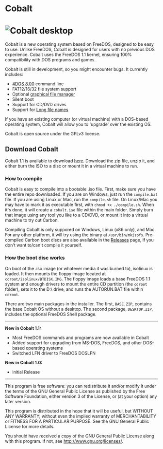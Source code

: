 Cobalt
================
![Cobalt desktop](https://i.imgur.com/dyBXy5c.png)
================

Cobalt is a new operating system based on FreeDOS, designed to be easy to use. Unlike FreeDOS, Cobalt is designed for users with no previous DOS experience. Cobalt uses the FreeDOS 1.1 kernel, ensuring 100% compatibility with DOS programs and games.

Cobalt is still in development, so you might encounter bugs. It currently includes:

 * [4DOS 8.00](https://en.wikipedia.org/wiki/4DOS) command line
 * FAT12/16/32 file system support
 * Optional [graphical file manager](http://www.webring.org/l/rd?ring=freedos;id=14;url=http%3A%2F%2Ffdshell%2Esourceforge%2Enet%2F)
 * Silent boot
 * Support for CD/DVD drives
 * Support for [Long file names](https://en.wikipedia.org/wiki/Long_filename)

If you have an existing computer (or virtual machine) with a DOS-based operating system, Cobalt will allow you to 'upgrade' over the existing OS.

Cobalt is open source under the GPLv3 license.

## Download Cobalt

Cobalt 1.1 is available to download [here](https://github.com/corbindavenport/cobalt/releases/tag/1.1). Download the zip file, unzip it, and either burn the ISO to a disc or mount it in a virtual machine to run.

### How to compile

Cobalt is easy to compile into a bootable .iso file. First, make sure you have the entire repo downloaded. If you are on Windows, just run the `compile.bat` file. If you are using Linux or Mac, run the `compile.sh` file. On Linux/Mac you may have to mark it as executable first, with `chmod +x ./compile.sh`. When it's done, it will create a `cobalt.iso` file within the main folder. Simply burn that image using any tool you like to a CD/DVD, or mount it into a virtual machine to try out Carbon.

Compiling Cobalt is only suppored on Windows, Linux (x86 only), and Mac. For any other platform, it will try using the binary at `/usr/bin/mkisofs`. Pre-compiled Carbon boot discs are also available in the [Releases](http://github.com/corbindavenport/cobalt/releases) page, if you don't want to/can't compile it yourself.

### How the boot disc works

On boot of the .iso image (or whatever media it was burned to), isolinux is loaded. It then mounts the floppy image located at `cdroot/isolinux/BTDISK.IMG`. The floppy image loads a base FreeDOS 1.1 system and enough drivers to mount the entire CD partition (the `cdroot` folder), sets it to the D:\ drive, and runs the AUTORUN.BAT file within `cdroot`.

There are two main packages in the installer. The first, `BASE.ZIP`, contains the base Cobalt OS without a desktop. The second package, `DESKTOP.ZIP`, includes the optional FreeDOS Shell package.

---------------------------------------------------------

__New in Cobalt 1.1:__
* Most FreeDOS commands and programs are now available in Cobalt
* Added support for upgrading from MS-DOS, FreeDOS, and other DOS-based operating systems
* Switched LFN driver to FreeDOS DOSLFN

__New in Cobalt 1.0:__
* Initial Release

---------------------------------------------------------

This program is free software: you can redistribute it and/or modify
it under the terms of the GNU General Public License as published by
the Free Software Foundation, either version 3 of the License, or
(at your option) any later version.

This program is distributed in the hope that it will be useful,
but WITHOUT ANY WARRANTY; without even the implied warranty of
MERCHANTABILITY or FITNESS FOR A PARTICULAR PURPOSE.  See the
GNU General Public License for more details.

You should have received a copy of the GNU General Public License
along with this program.  If not, see <http://www.gnu.org/licenses/>.
